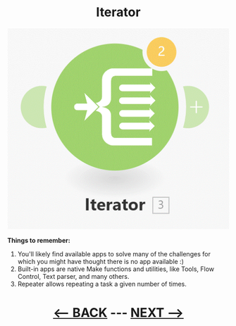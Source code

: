 <div align="center">

# Iterator


![Iterator](pic/l3iterator.gif)

</div>

__Things to remember:__

  1. You'll likely find available apps to solve many of the challenges for which you might have thought there is no app available :)
  2. Built-in apps are native Make functions and utilities, like Tools, Flow Control, Text parser, and many others.
  3. Repeater allows repeating a task a given number of times.

<div align="center">
  
# [<-- BACK](l3iterator.md) --- [NEXT -->](l3built-inapps.md)
</div>

